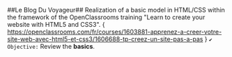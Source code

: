 ##Le Blog Du Voyageur##
Realization of a basic model in HTML/CSS within the framework of the OpenClassrooms training "Learn to create your website with HTML5 and CSS3". { https://openclassrooms.com/fr/courses/1603881-apprenez-a-creer-votre-site-web-avec-html5-et-css3/1606688-tp-creez-un-site-pas-a-pas }
`✔ Objective:` Review the **basics**.
